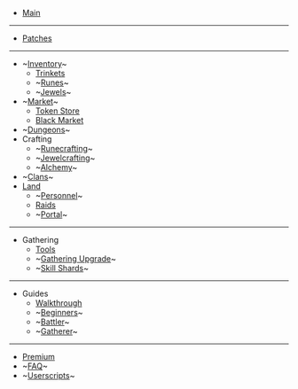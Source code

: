 <!-- docs/_sidebar.md -->

* [Main](/)

<hr>

* [Patches](patches.md)

<hr>

* ~[Inventory](inventory.md)~
  * [Trinkets](inventory/trinkets.md)
  * ~[Runes](inventory/runes.md)~
  * ~[Jewels](inventory/jewels.md)~
* ~[Market](market.md)~
  * [Token Store](market/tokenstore.md)
  * [Black Market](market/blackmarket.md)
* ~[Dungeons](dungeons.md)~
* Crafting
  * ~[Runecrafting](crafting/runecrafting.md)~
  * ~[Jewelcrafting](crafting/jewelcrafting.md)~
  * ~[Alchemy](crafting/alchemy.md)~
* ~[Clans](clans.md)~
* [Land](land.md)
  * ~[Personnel](land/personnel.md)~
  * [Raids](land/raids.md)
  * ~[Portal](land/portal.md)~

<hr>

* Gathering
  * [Tools](gathering/tools.md)
  * ~[Gathering Upgrade](gathering/gatheringupgrade.md)~
  * ~[Skill Shards](gathering/shards.md)~

<hr>

* Guides
  * [Walkthrough](guides/walkthrough.md)
  * ~[Beginners](guides/beginners.md)~
  * ~[Battler](guides/battler.md)~
  * ~[Gatherer](guides/gatherer.md)~

<hr>

* [Premium](premium.md)
* ~[FAQ](faq.md)~
* ~[Userscripts](userscripts.md)~